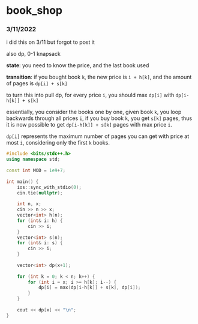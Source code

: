 # book_shop
### 3/11/2022
i did this on 3/11 but forgot to post it

also dp, 0-1 knapsack

**state**: you need to know the price, and the last book used

**transition**: if you bought book `k`, the new price is `i + h[k]`, and the amount of pages is `dp[i] + s[k]`

to turn this into pull dp, for every price `i`, you should max `dp[i]` with `dp[i-h[k]] + s[k]`

essentially, you consider the books one by one, given book `k`, you loop backwards through all prices `i`, if you buy book `k`, you get `s[k]` pages, thus it is now possible to get `dp[i-h[k]] + s[k]` pages with max price `i`.

`dp[i]` represents the maximum number of pages you can get with price at most `i`, considering only the first `k` books.
```cpp
#include <bits/stdc++.h>
using namespace std;
 
const int MOD = 1e9+7;
 
int main() {
    ios::sync_with_stdio(0);
    cin.tie(nullptr);
 
    int n, x;
    cin >> n >> x;
    vector<int> h(n);
    for (int& i: h) {
        cin >> i;
    }
    vector<int> s(n);
    for (int& i: s) {
        cin >> i;
    }
 
    vector<int> dp(x+1);
    
    for (int k = 0; k < n; k++) {
        for (int i = x; i >= h[k]; i--) {
            dp[i] = max(dp[i-h[k]] + s[k], dp[i]);
        }
    }
 
    cout << dp[x] << "\n";
}
```
